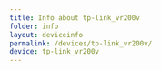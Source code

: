 ```yaml
---
title: Info about tp-link_vr200v
folder: info
layout: deviceinfo
permalink: /devices/tp-link_vr200v/
device: tp-link_vr200v
---
```

